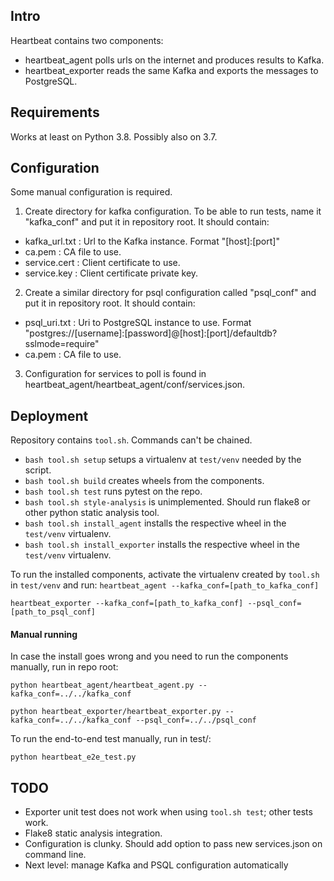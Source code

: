 ## Intro

Heartbeat contains two components:

- heartbeat_agent polls urls on the internet and produces results to Kafka.
- heartbeat_exporter reads the same Kafka and exports the messages to PostgreSQL.

## Requirements

Works at least on Python 3.8. Possibly also on 3.7.

## Configuration

Some manual configuration is required.

1. Create directory for kafka configuration. To be able to run tests, name it "kafka_conf" and put it in repository root. It should contain:
- kafka_url.txt : Url to the Kafka instance. Format "[host]:[port]"
- ca.pem : CA file to use.
- service.cert : Client certificate to use.
- service.key : Client certificate private key.

2. Create a similar directory for psql configuration called "psql_conf" and put it in repository root. It should contain:
- psql_uri.txt : Uri to PostgreSQL instance to use. Format "postgres://[username]:[password]@[host]:[port]/defaultdb?sslmode=require"
- ca.pem : CA file to use.

3. Configuration for services to poll is found in heartbeat_agent/heartbeat_agent/conf/services.json.

## Deployment

Repository contains `tool.sh`. Commands can't be chained.

- `bash tool.sh setup` setups a virtualenv at `test/venv` needed by the script.
- `bash tool.sh build` creates wheels from the components.
- `bash tool.sh test` runs pytest on the repo.
- `bash tool.sh style-analysis` is unimplemented. Should run flake8 or other python static analysis tool.
- `bash tool.sh install_agent`  installs the respective wheel in the `test/venv` virtualenv.
- `bash tool.sh install_exporter` installs the respective wheel in the `test/venv` virtualenv.


To run the installed components, activate the virtualenv created by `tool.sh` in `test/venv` and run:
`
heartbeat_agent --kafka_conf=[path_to_kafka_conf]
`

`
heartbeat_exporter --kafka_conf=[path_to_kafka_conf] --psql_conf=[path_to_psql_conf]
`


#### Manual running

In case the install goes wrong and you need to run the components manually, run in repo root:

`
python heartbeat_agent/heartbeat_agent.py --kafka_conf=../../kafka_conf
`

`
python heartbeat_exporter/heartbeat_exporter.py --kafka_conf=../../kafka_conf --psql_conf=../../psql_conf
`

To run the end-to-end test manually, run in test/:

`
python heartbeat_e2e_test.py
`

## TODO
- Exporter unit test does not work when using `tool.sh test`; other tests work.
- Flake8 static analysis integration.
- Configuration is clunky. Should add option to pass new services.json on command line.
- Next level: manage Kafka and PSQL configuration automatically